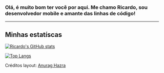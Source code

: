 ### Olá, é muito bom ter você por aqui. Me chamo Ricardo, sou desenvolvedor mobile e amante das linhas de código!

---

## Minhas estatíscas

[![Ricardo's GitHub stats](https://github-readme-stats.vercel.app/api?username=rcdo-dev&hide=contribs,issues&count_private=true&show_icons=true&theme=github_dark)](https://github.com/anuraghazra/github-readme-stats)

[![Top Langs](https://github-readme-stats.vercel.app/api/top-langs/?username=rcdo-dev&layout=compact&theme=github_dark)](https://github.com/rcdo-dev/github-readme-stats)

Créditos layout: [Anurag Hazra](https://github.com/anuraghazra/github-readme-stats)